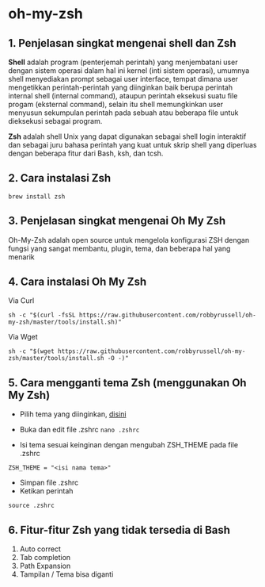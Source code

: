 # oh-my-zsh
## 1. Penjelasan singkat mengenai shell dan Zsh


**Shell** adalah program (penterjemah perintah) yang menjembatani user dengan sistem operasi dalam hal ini kernel (inti sistem operasi), umumnya shell menyediakan prompt sebagai user interface, tempat dimana user mengetikkan perintah-perintah yang diinginkan baik berupa perintah internal shell (internal command), ataupun perintah eksekusi suatu file progam (eksternal command), selain itu shell memungkinkan user menyusun sekumpulan perintah pada sebuah atau beberapa file untuk dieksekusi sebagai program.

**Zsh** adalah shell Unix yang dapat digunakan sebagai shell login interaktif dan sebagai juru bahasa perintah yang kuat untuk skrip shell yang diperluas dengan beberapa fitur dari Bash, ksh, dan tcsh.

## 2. Cara instalasi Zsh
`brew install zsh`

## 3. Penjelasan singkat mengenai Oh My Zsh
Oh-My-Zsh adalah open source untuk mengelola konfigurasi ZSH dengan fungsi yang sangat membantu, plugin, tema, dan beberapa hal yang menarik

## 4. Cara instalasi Oh My Zsh
Via Curl

`sh -c "$(curl -fsSL https://raw.githubusercontent.com/robbyrussell/oh-my-zsh/master/tools/install.sh)"`

Via Wget

`sh -c "$(wget https://raw.githubusercontent.com/robbyrussell/oh-my-zsh/master/tools/install.sh -O -)"`

## 5. Cara mengganti tema Zsh (menggunakan Oh My Zsh)
* Pilih tema yang diinginkan,
[ disini](https://github.com/robbyrussell/oh-my-zsh/wiki/themes)

* Buka dan edit file .zshrc
`nano .zshrc`

* Isi tema sesuai keinginan dengan mengubah ZSH_THEME pada file .zshrc

`ZSH_THEME = "<isi nama tema>"`

* Simpan file .zshrc
* Ketikan perintah 

`source .zshrc`

## 6. Fitur-fitur Zsh yang tidak tersedia di Bash
1. Auto correct
2. Tab completion
3. Path Expansion
4. Tampilan / Tema bisa diganti
